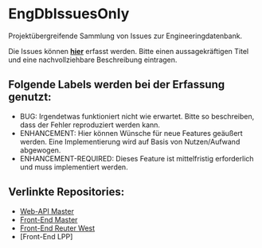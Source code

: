 # EngDbIssuesOnly
Projektübergreifende Sammlung von Issues zur Engineeringdatenbank.

Die Issues können **[hier](https://github.com/ManCon25/EngDbIssuesOnly/issues)** erfasst werden. Bitte einen aussagekräftigen Titel und eine nachvollziehbare Beschreibung eintragen.

## Folgende Labels werden bei der Erfassung genutzt:

- BUG: Irgendetwas funktioniert nicht wie erwartet. Bitte so beschreiben, dass der Fehler reproduziert werden kann.
- ENHANCEMENT: Hier können Wünsche für neue Features geäußert werden. Eine Implementierung wird auf Basis von Nutzen/Aufwand abgewogen.
- ENHANCEMENT-REQUIRED: Dieses Feature ist mittelfristig erforderlich und muss implementiert werden.


## Verlinkte Repositories:
- [Web-API Master](https://github.com/ManCon25/EngDbWebAPI)
- [Front-End Master](https://github.com/ManCon25/EngDbMaster)
- [Front-End Reuter West](https://github.com/ManCon25/ProjectReWe)
- [Front-End LPP]
